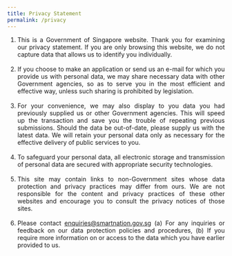 ```yaml
---
title: Privacy Statement
permalink: /privacy
---
```

<ol style="text-align: justify;">
    <li>This is a Government of Singapore website. Thank you for examining our privacy statement. If you are only browsing this website, we do not capture data that allows us to identify you individually.</li>
    <br>
    <li>If you choose to make an application or send us an e-mail for which you provide us with personal data, we may share necessary data with other Government agencies, so as to serve you in the most efficient and effective way, unless such sharing is prohibited by legislation.</li>
    <br>
    <li>For your convenience, we may also display to you data you had previously supplied us or other Government agencies. This will speed up the transaction and save you the trouble of repeating previous submissions. Should the data be out-of-date, please supply us with the latest data. We will retain your personal data only as necessary for the effective delivery of public services to you.</li>
    <br>
    <li>To safeguard your personal data, all electronic storage and transmission of personal data are secured with appropriate security technologies.</li>
    <br>
    <li>This site may contain links to non-Government sites whose data protection and privacy practices may differ from ours. We are not responsible for the content and privacy practices of these other websites and encourage you to consult the privacy notices of those sites. </li>
    <br>
    <li>Please contact <a href="mailto:enquiries@smartnation.gov.sg">enquiries@smartnation.gov.sg</a>&nbsp;(a) For any inquiries or feedback on our data protection policies and procedures, (b) If you require more information on or access to the data which you have earlier provided to us.</li>
</ol>